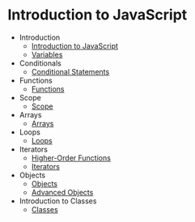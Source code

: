# Introduction to JavaScript

- Introduction
  * [Introduction to JavaScript](docs/introduction/introduction-to-javascript.md)
  * [Variables](docs/introduction/variables.md)
- Conditionals
  * [Conditional Statements](docs/conditionals/conditional-statements.md)
- Functions
  * [Functions](docs/functions/functions.md)
- Scope
  * [Scope](docs/scope/scope.md)
- Arrays
  * [Arrays](docs/arrays/arrays.md)
- Loops
  * [Loops](docs/loops/loops.md)
- Iterators
  * [Higher-Order Functions](docs/iterators/higher-order-functions.md)
  * [Iterators](docs/iterators/iterators.md)
- Objects
  * [Objects](docs/objects/objects.md)
  * [Advanced Objects](docs/objects/advanced-objects.md)
- Introduction to Classes
  * [Classes](docs/classes/classes.md)
